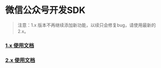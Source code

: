 # 微信公众号开发SDK

>
> 注意：1.x 版本不再继续添加新功能，以续只会修复bug，请使用最新的2.x。
>

### [1.x 使用文档](/cdcchen/wechat-client/wiki/1.x%20使用文档)
### [2.x 使用文档](/cdcchen/wechat-client/wiki)
